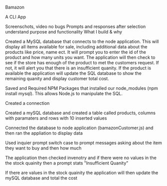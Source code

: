 Bamazon

A CLI App

Screenschots, video
  no bugs
  Prompts and responses after selection
  understand purpose and functionality
  What I build & why
  
Created a MySQL database that connects to the node application. This will display all items available for sale, including additional data about the products like price, name ect. It will prompt you to enter the id of the product and how many units you want. The application will then check to see if the store has enough of the product to met the customers request. If not, it will alert you that there is an insufficient quanity. If the product is available the application will update the SQL database to show the remaining quanity and display customer total cost. 

Saved and Required NPM Packages that installed our node_modules (npm install mysql). This allows Node.js to manipulate the SQL.

Created a connection 

Created a mySQL database and created a table called products, columns with paramaters and rows with 10 inserted values

Connected the database to node application (bamazonCustomer.js) and then ran the appliation to display data

Used inquier prompt switch case to prompt messages asking about the item they want to buy and then how much

The application then checked invenotry and if there were no values in the the stock quainity then a prompt stats "Insufficient Quanity"

If there are values in the stock quainity the application will then update the mySQL database and total the cost
   
